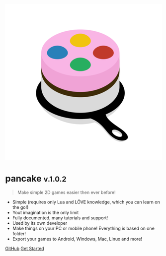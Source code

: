 ![logo](logo.svg)

# pancake <small>v.1.0.2</small>

> Make simple 2D games easier then ever before!

- Simple (requires only Lua and LÖVE knowledge, which you can learn on the go!)
- Yout imagination is the only limit
- Fully documented, many tutorials and support!
- Used by its own developer
- Make things on your PC or mobile phone! Everything is based on one folder!
- Export your games to Android, Windows, Mac, Linux and more!

[GitHub](https://github.com/pancake-library/pancake)
[Get Started](http://mightypancake.games/#/tutorials/Getting_Started)
